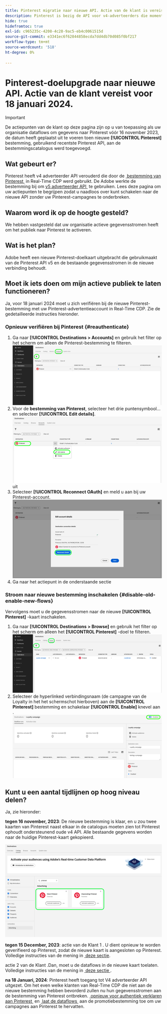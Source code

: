 ```yaml
---
title: Pinterest migratie naar nieuwe API. Actie van de klant is vereist.
description: Pinterest is bezig de API voor v4-adverteerders die momenteel door de Pinterest-bestemming in Real-Time CDP wordt gebruikt, te verouderen. Begrijp uw handelingspunten om naadloos overgang aan nieuwe API zonder onderbreking aan uw campagnes van Pinterest te maken.
hide: true
hidefromtoc: true
exl-id: c965235c-4208-4c28-9ac5-eb4c0061515d
source-git-commit: e3341ec6f62844858ecda7dd4db70d085f0bf217
workflow-type: tm+mt
source-wordcount: '518'
ht-degree: 0%

---
```


# Pinterest-doelupgrade naar nieuwe API. Actie van de klant vereist voor 18 januari 2024.

>[!IMPORTANT]
>
>De actiepunten van de klant op deze pagina zijn op u van toepassing als uw organisatie dataflows om gegevens naar Pinterest vóór 16 november 2023, de datum heeft geplaatst uit te voeren toen nieuwe **[!UICONTROL Pinterest]** bestemming, gebruikend recentste Pinterest API, aan de bestemmingscatalogus werd toegevoegd.

## Wat gebeurt er?

Pinterest heeft v4 adverteerder API verouderd die door de [&#x200B; bestemming van Pinterest &#x200B;](/help/destinations/catalog/advertising/pinterest.md) in Real-Time CDP werd gebruikt. De Adobe werkte de bestemming bij om [&#x200B; v5 adverteerder API &#x200B;](https://developers.pinterest.com/docs/getting-started/migration/) te gebruiken. Lees deze pagina om uw actiepunten te begrijpen zodat u naadloos over kunt schakelen naar de nieuwe API zonder uw Pinterest-campagnes te onderbreken.

## Waarom word ik op de hoogte gesteld?

We hebben vastgesteld dat uw organisatie actieve gegevensstromen heeft om het publiek naar Pinterest te activeren.

## Wat is het plan?

Adobe heeft een nieuwe Pinterest-doelkaart uitgebracht die gebruikmaakt van de Pinterest API v5 en de bestaande gegevensstromen in de nieuwe verbinding behoudt.

## Moet ik iets doen om mijn actieve publiek te laten functioneren?

Ja, voor 18 januari 2024 moet u zich verifiëren bij de nieuwe Pinterest-bestemming met uw Pinterest-advertentieaccount in Real-Time CDP. Zie de gedetailleerde instructies hieronder.

### Opnieuw verifiëren bij Pinterest {#reauthenticate}

1. Ga naar **[!UICONTROL Destinations > Accounts]** en gebruik het filter op het scherm om alleen de Pinterest-bestemming te filteren.
   ![&#x200B; slechts de rekeningen van Pinterest van de Filter &#x200B;](/help/destinations/assets/catalog/advertising/pinterest-migration/filter-pinterest-acconts-only.png)
2. Voor de **bestemming van Pinterest**, selecteer het drie puntensymbool... en selecteer **[!UICONTROL Edit details]**.
   ![&#x200B; uitgezocht geef details &#x200B;](/help/destinations/assets/catalog/advertising/pinterest-migration/edit-details-pinterest.png) uit
3. Selecteer **[!UICONTROL Reconnect OAuth]** en meld u aan bij uw Pinterest-account.
   ![&#x200B; Uitgezocht opnieuw verbind OAuth &#x200B;](/help/destinations/assets/catalog/advertising/pinterest-migration/reconnect-oauth-pinterest.png)
4. Ga naar het actiepunt in de onderstaande sectie

### Stroom naar nieuwe bestemming inschakelen {#disable-old-enable-new-flows}

Vervolgens moet u de gegevensstromen naar de nieuwe **[!UICONTROL Pinterest]** -kaart inschakelen.

1. Ga naar **[!UICONTROL Destinations > Browse]** en gebruik het filter op het scherm om alleen het **[!UICONTROL Pinterest]** -doel te filteren.
   ![&#x200B; dataflows van Pinterest van de Filter slechts in het Browse lusje &#x200B;](/help/destinations/assets/catalog/advertising/pinterest-migration/filter-pinterest-browse.png)
2. Selecteer de hyperlinked verbindingsnaam (de campagne van de Loyalty in het het schermschot hierboven) aan de **[!UICONTROL Pinterest]** bestemming en schakelaar **[!UICONTROL Enable]** knevel aan **&#x200B;**.
   ![&#x200B; knevel aan voor nieuwe verbindingen en weg voor oude verbindingen &#x200B;](/help/destinations/assets/catalog/advertising/pinterest-migration/enable-disable-toggle-new-destination.png)

<!--

While no disruption to your campaigns is expected, remember to check in the Pinterest UI that everything works as expected.

-->

## Kunt u een aantal tijdlijnen op hoog niveau delen?

Ja, zie hieronder:

**tegen 16 november, 2023**: De nieuwe bestemming is klaar, en u zou twee kaarten van Pinterest naast elkaar in de catalogus moeten zien tot Pinterest ophoudt ondersteunend oude v4 API. Alle bestaande gegevens worden naar de huidige Pinterest-kaart gekopieerd.

![&#x200B; Oude en nieuwe bestemming van Pinterest zij aan zij &#x200B;](/help/destinations/assets/catalog/advertising/pinterest-migration/pinterest-two-cards-side-by-side.png)

<!--

>[!IMPORTANT]
>
>After November 16th, 2023 the legacy Pinterest destination is marked **[!UICONTROL Deprecating]**. <span class="preview">Any changes that you make to dataflows to the (Deprecating) Pinterest destination after November 16th will *not* be automatically carried over to the new Pinterest destination. </span>
>For example, we *do not recommend* that you activate new audiences to the old destination after November 16th. If you do that, you will then have to follow the [regular activation steps](/help/destinations/ui/activate-segment-streaming-destinations.md) to add the audience to the new destination once the customer actions are taken.

-->

**tegen 15 December, 2023**: <span class="preview"> actie van de Klant 1 </span>. U dient opnieuw te worden geverifieerd op Pinterest, zodat de nieuwe kaart is aangesloten op Pinterest. Volledige instructies van de mening in [&#x200B; deze sectie &#x200B;](#reauthenticate).

<span class="preview"> actie 2 van de Klant </span>.Dan, moet u de dataflows in de nieuwe kaart toelaten. Volledige instructies van de mening in [&#x200B; deze sectie &#x200B;](#disable-old-enable-new-flows).

<!--

>[!IMPORTANT]
>
>After December 15th, 2023, Adobe does not guarantee the integrity of dataflows to the old **[!UICONTROL (Deprecating) Pinterest]** destination.

-->

**na 18 Januari, 2024**: <span class="preview"> Pinterest heeft toegang tot V4 adverteerder API uitgezet. Om het even welke klanten van Real-Time CDP die niet aan de nieuwe bestemming hebben bevorderd zullen nu hun gegevensstromen aan de bestemming van Pinterest ontbreken. [&#x200B; opnieuw voor authentiek verklaren aan Pinterest &#x200B;](#reauthenticate) en [&#x200B; laat de dataflows &#x200B;](#disable-old-enable-new-flows) aan de promotiebestemming toe om uw campagnes aan Pinterest te hervatten.</span>

<!--

## Other items to note

After you enable the dataflows on the new destination card and disable the dataflows on the old destination cards, you should see no disruption in your campaigns or in the numbers of qualified profiles in the audiences coming in from Adobe Real-Time CDP.

-->
